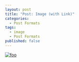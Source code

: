 ```yaml
---
layout: post
title: "Post: Image (with Link)"
categories:
  - Post Formats
tags:
  - image
  - Post Formats
published: false
---
```


[![foo](https://farm5.staticflickr.com/4073/4939853213_33ffc0290b_b.jpg)](https://flic.kr/p/8ww3fZ)
